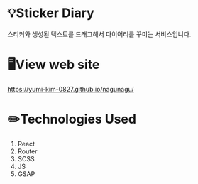 # 💡Sticker Diary

스티커와 생성된 텍스트를 드래그해서 다이어리를 꾸미는 서비스입니다.

# 🖥️View web site

https://yumi-kim-0827.github.io/nagunagu/

# ✏️Technologies Used

1.  React
2.  Router
3.  SCSS
4.  JS
5.  GSAP

